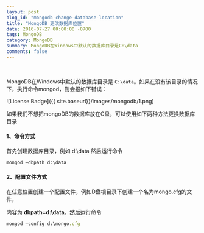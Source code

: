 ```yaml
---
layout: post
blog_id: "mongodb-change-database-location"
title: "MongoDB 更改数据库位置"
date: 2016-07-27 00:00:00 -0700
tags: MongoDB
category: MongoDB
summary: MongoDB在Windows中默认的数据库目录是C:\data
comments: false
---
```

<br>

MongoDB在Windows中默认的数据库目录是 `C:\data`。如果在没有该目录的情况下，执行命令mongod，则会报如下错误：

![License Badge]({{ site.baseurl}}/images/mongodb/1.png)

如果我们不想把mongoDB的数据库放在C盘，可以使用如下两种方法更换数据库目录

#### 1、命令方式

首先创建数据库目录，例如 d:\data 然后运行命令

```ruby
mongod –dbpath d:\data
```

#### 2、配置文件方式

在任意位置创建一个配置文件，例如D盘根目录下创建一个名为mongo.cfg的文件，

内容为 **dbpath=d:\data**。然后运行命令

```ruby
mongod –config d:\mongo.cfg
```

